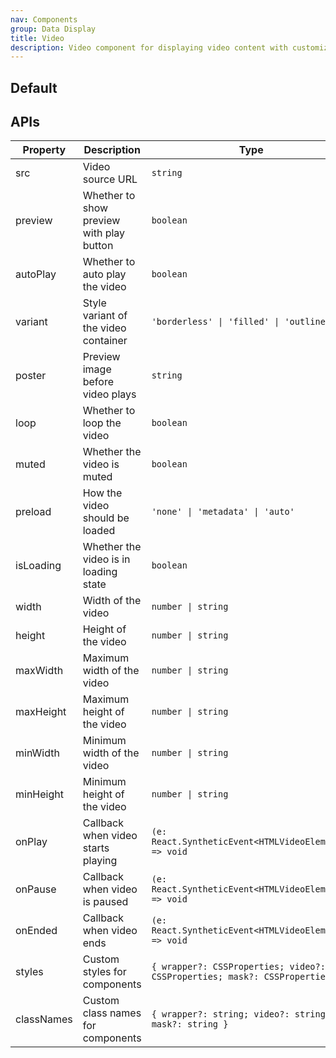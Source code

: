 ```yaml
---
nav: Components
group: Data Display
title: Video
description: Video component for displaying video content with customizable controls, preview mode, and various styles. It supports standard HTML video features while providing an enhanced user interface.
---
```


## Default

<code src="./demos/index.tsx" nopadding></code>

## APIs

| Property   | Description                              | Type                                                                       | Default    |
| ---------- | ---------------------------------------- | -------------------------------------------------------------------------- | ---------- |
| src        | Video source URL                         | `string`                                                                   | -          |
| preview    | Whether to show preview with play button | `boolean`                                                                  | `true`     |
| autoPlay   | Whether to auto play the video           | `boolean`                                                                  | -          |
| variant    | Style variant of the video container     | `'borderless' \| 'filled' \| 'outlined'`                                   | `'filled'` |
| poster     | Preview image before video plays         | `string`                                                                   | -          |
| loop       | Whether to loop the video                | `boolean`                                                                  | -          |
| muted      | Whether the video is muted               | `boolean`                                                                  | -          |
| preload    | How the video should be loaded           | `'none' \| 'metadata' \| 'auto'`                                           | `'auto'`   |
| isLoading  | Whether the video is in loading state    | `boolean`                                                                  | -          |
| width      | Width of the video                       | `number \| string`                                                         | -          |
| height     | Height of the video                      | `number \| string`                                                         | -          |
| maxWidth   | Maximum width of the video               | `number \| string`                                                         | `'100%'`   |
| maxHeight  | Maximum height of the video              | `number \| string`                                                         | `'100%'`   |
| minWidth   | Minimum width of the video               | `number \| string`                                                         | -          |
| minHeight  | Minimum height of the video              | `number \| string`                                                         | -          |
| onPlay     | Callback when video starts playing       | `(e: React.SyntheticEvent<HTMLVideoElement>) => void`                      | -          |
| onPause    | Callback when video is paused            | `(e: React.SyntheticEvent<HTMLVideoElement>) => void`                      | -          |
| onEnded    | Callback when video ends                 | `(e: React.SyntheticEvent<HTMLVideoElement>) => void`                      | -          |
| styles     | Custom styles for components             | `{ wrapper?: CSSProperties; video?: CSSProperties; mask?: CSSProperties }` | -          |
| classNames | Custom class names for components        | `{ wrapper?: string; video?: string; mask?: string }`                      | -          |
